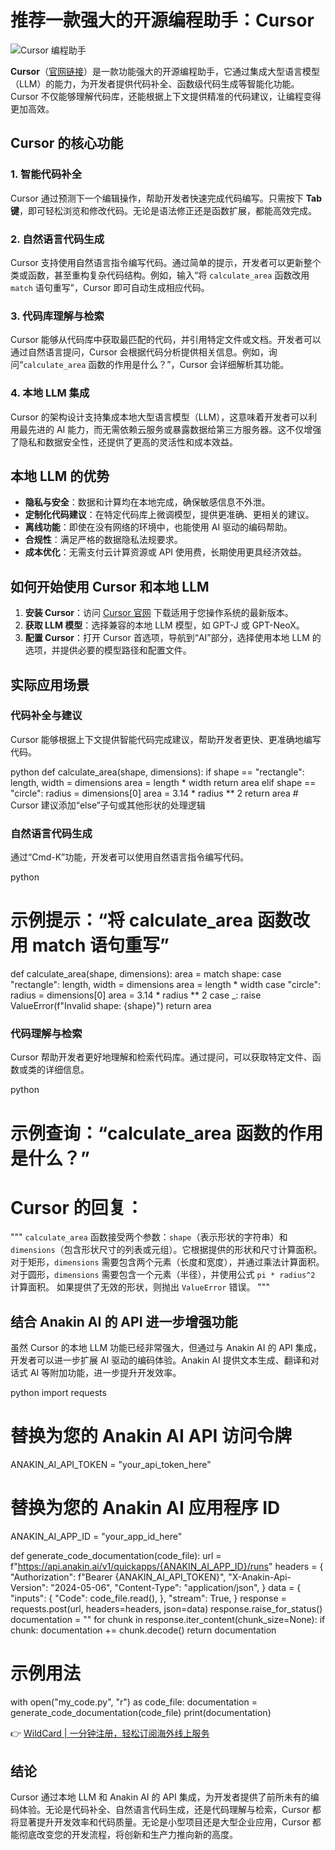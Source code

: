# 推荐一款强大的开源编程助手：Cursor

![Cursor 编程助手](https://bbtdd.com/img/860670993978.webp)

**Cursor**（[官网链接](https://www.cursor.com)）是一款功能强大的开源编程助手，它通过集成大型语言模型（LLM）的能力，为开发者提供代码补全、函数级代码生成等智能化功能。Cursor 不仅能够理解代码库，还能根据上下文提供精准的代码建议，让编程变得更加高效。

## Cursor 的核心功能

### 1. 智能代码补全
Cursor 通过预测下一个编辑操作，帮助开发者快速完成代码编写。只需按下 **Tab 键**，即可轻松浏览和修改代码。无论是语法修正还是函数扩展，都能高效完成。

### 2. 自然语言代码生成
Cursor 支持使用自然语言指令编写代码。通过简单的提示，开发者可以更新整个类或函数，甚至重构复杂代码结构。例如，输入“将 `calculate_area` 函数改用 `match` 语句重写”，Cursor 即可自动生成相应代码。

### 3. 代码库理解与检索
Cursor 能够从代码库中获取最匹配的代码，并引用特定文件或文档。开发者可以通过自然语言提问，Cursor 会根据代码分析提供相关信息。例如，询问“`calculate_area` 函数的作用是什么？”，Cursor 会详细解析其功能。

### 4. 本地 LLM 集成
Cursor 的架构设计支持集成本地大型语言模型（LLM），这意味着开发者可以利用最先进的 AI 能力，而无需依赖云服务或暴露数据给第三方服务器。这不仅增强了隐私和数据安全性，还提供了更高的灵活性和成本效益。

## 本地 LLM 的优势
- **隐私与安全**：数据和计算均在本地完成，确保敏感信息不外泄。
- **定制化代码建议**：在特定代码库上微调模型，提供更准确、更相关的建议。
- **离线功能**：即使在没有网络的环境中，也能使用 AI 驱动的编码帮助。
- **合规性**：满足严格的数据隐私法规要求。
- **成本优化**：无需支付云计算资源或 API 使用费，长期使用更具经济效益。

## 如何开始使用 Cursor 和本地 LLM
1. **安装 Cursor**：访问 [Cursor 官网](https://www.cursor.com) 下载适用于您操作系统的最新版本。
2. **获取 LLM 模型**：选择兼容的本地 LLM 模型，如 GPT-J 或 GPT-NeoX。
3. **配置 Cursor**：打开 Cursor 首选项，导航到“AI”部分，选择使用本地 LLM 的选项，并提供必要的模型路径和配置文件。

## 实际应用场景
### 代码补全与建议
Cursor 能够根据上下文提供智能代码完成建议，帮助开发者更快、更准确地编写代码。

python
def calculate_area(shape, dimensions):
    if shape == "rectangle":
        length, width = dimensions
        area = length * width
        return area
    elif shape == "circle":
        radius = dimensions[0]
        area = 3.14 * radius ** 2
        return area
    # Cursor 建议添加“else”子句或其他形状的处理逻辑


### 自然语言代码生成
通过“Cmd-K”功能，开发者可以使用自然语言指令编写代码。

python
# 示例提示：“将 calculate_area 函数改用 match 语句重写”
def calculate_area(shape, dimensions):
    area = match shape:
        case "rectangle":
            length, width = dimensions
            area = length * width
        case "circle":
            radius = dimensions[0]
            area = 3.14 * radius ** 2
        case _:
            raise ValueError(f"Invalid shape: {shape}")
    return area


### 代码理解与检索
Cursor 帮助开发者更好地理解和检索代码库。通过提问，可以获取特定文件、函数或类的详细信息。

python
# 示例查询：“calculate_area 函数的作用是什么？”
# Cursor 的回复：
"""
`calculate_area` 函数接受两个参数：`shape`（表示形状的字符串）和 `dimensions`（包含形状尺寸的列表或元组）。它根据提供的形状和尺寸计算面积。
对于矩形，`dimensions` 需要包含两个元素（长度和宽度），并通过乘法计算面积。
对于圆形，`dimensions` 需要包含一个元素（半径），并使用公式 `pi * radius^2` 计算面积。
如果提供了无效的形状，则抛出 `ValueError` 错误。
"""


## 结合 Anakin AI 的 API 进一步增强功能
虽然 Cursor 的本地 LLM 功能已经非常强大，但通过与 Anakin AI 的 API 集成，开发者可以进一步扩展 AI 驱动的编码体验。Anakin AI 提供文本生成、翻译和对话式 AI 等附加功能，进一步提升开发效率。

python
import requests

# 替换为您的 Anakin AI API 访问令牌
ANAKIN_AI_API_TOKEN = "your_api_token_here"

# 替换为您的 Anakin AI 应用程序 ID
ANAKIN_AI_APP_ID = "your_app_id_here"

def generate_code_documentation(code_file):
    url = f"https://api.anakin.ai/v1/quickapps/{ANAKIN_AI_APP_ID}/runs"
    headers = {
        "Authorization": f"Bearer {ANAKIN_AI_API_TOKEN}",
        "X-Anakin-Api-Version": "2024-05-06",
        "Content-Type": "application/json",
    }
    data = {
        "inputs": {
            "Code": code_file.read(),
        },
        "stream": True,
    }
    response = requests.post(url, headers=headers, json=data)
    response.raise_for_status()
    documentation = ""
    for chunk in response.iter_content(chunk_size=None):
        if chunk:
            documentation += chunk.decode()
    return documentation

# 示例用法
with open("my_code.py", "r") as code_file:
    documentation = generate_code_documentation(code_file)
    print(documentation)


👉 [WildCard | 一分钟注册，轻松订阅海外线上服务](https://bbtdd.com/WildCard)

## 结论
Cursor 通过本地 LLM 和 Anakin AI 的 API 集成，为开发者提供了前所未有的编码体验。无论是代码补全、自然语言代码生成，还是代码理解与检索，Cursor 都将显著提升开发效率和代码质量。无论是小型项目还是大型企业应用，Cursor 都能彻底改变您的开发流程，将创新和生产力推向新的高度。